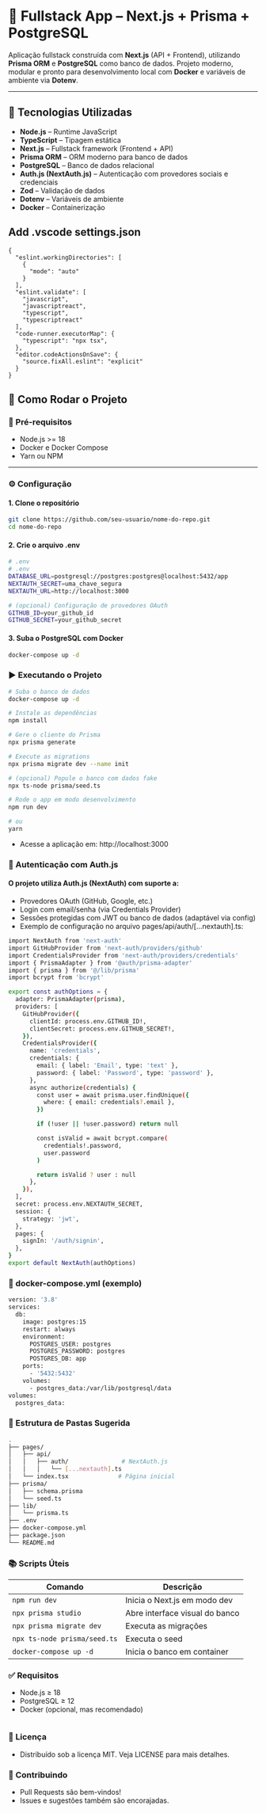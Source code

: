 # 🧩 Fullstack App – Next.js + Prisma + PostgreSQL

Aplicação fullstack construída com **Next.js** (API + Frontend), utilizando **Prisma ORM** e **PostgreSQL** como banco de dados. Projeto moderno, modular e pronto para desenvolvimento local com **Docker** e variáveis de ambiente via **Dotenv**.

---

## 🧰 Tecnologias Utilizadas

- **Node.js** – Runtime JavaScript
- **TypeScript** – Tipagem estática
- **Next.js** – Fullstack framework (Frontend + API)
- **Prisma ORM** – ORM moderno para banco de dados
- **PostgreSQL** – Banco de dados relacional
- **Auth.js (NextAuth.js)** – Autenticação com provedores sociais e credenciais
- **Zod** – Validação de dados
- **Dotenv** – Variáveis de ambiente
- **Docker** – Containerização

## Add .vscode settings.json

```
{
  "eslint.workingDirectories": [
    {
      "mode": "auto"
    }
  ],
  "eslint.validate": [
    "javascript",
    "javascriptreact",
    "typescript",
    "typescriptreact"
  ],
  "code-runner.executorMap": {
    "typescript": "npx tsx",
  },
  "editor.codeActionsOnSave": {
    "source.fixAll.eslint": "explicit"
  }
}
```

## 🚀 Como Rodar o Projeto

### 🔧 Pré-requisitos

- Node.js >= 18
- Docker e Docker Compose
- Yarn ou NPM

---

### ⚙️ Configuração
#### 1. Clone o repositório

```bash
git clone https://github.com/seu-usuario/nome-do-repo.git
cd nome-do-repo
```
#### 2. Crie o arquivo .env

```bash
# .env
# .env
DATABASE_URL=postgresql://postgres:postgres@localhost:5432/app
NEXTAUTH_SECRET=uma_chave_segura
NEXTAUTH_URL=http://localhost:3000

# (opcional) Configuração de provedores OAuth
GITHUB_ID=your_github_id
GITHUB_SECRET=your_github_secret
```

#### 3. Suba o PostgreSQL com Docker

```bash
docker-compose up -d
```
### ▶️ Executando o Projeto

```bash
# Suba o banco de dados
docker-compose up -d

# Instale as dependências
npm install

# Gere o cliente do Prisma
npx prisma generate

# Execute as migrations
npx prisma migrate dev --name init

# (opcional) Popule o banco com dados fake
npx ts-node prisma/seed.ts

# Rode o app em modo desenvolvimento
npm run dev

# ou
yarn
```
- Acesse a aplicação em: http://localhost:3000

### 🔐 Autenticação com Auth.js
#### O projeto utiliza Auth.js (NextAuth) com suporte a:

- Provedores OAuth (GitHub, Google, etc.)
- Login com email/senha (via Credentials Provider)
- Sessões protegidas com JWT ou banco de dados (adaptável via config)
- Exemplo de configuração no arquivo pages/api/auth/[...nextauth].ts:

```bash
import NextAuth from 'next-auth'
import GitHubProvider from 'next-auth/providers/github'
import CredentialsProvider from 'next-auth/providers/credentials'
import { PrismaAdapter } from '@auth/prisma-adapter'
import { prisma } from '@/lib/prisma'
import bcrypt from 'bcrypt'

export const authOptions = {
  adapter: PrismaAdapter(prisma),
  providers: [
    GitHubProvider({
      clientId: process.env.GITHUB_ID!,
      clientSecret: process.env.GITHUB_SECRET!,
    }),
    CredentialsProvider({
      name: 'credentials',
      credentials: {
        email: { label: 'Email', type: 'text' },
        password: { label: 'Password', type: 'password' },
      },
      async authorize(credentials) {
        const user = await prisma.user.findUnique({
          where: { email: credentials?.email },
        })

        if (!user || !user.password) return null

        const isValid = await bcrypt.compare(
          credentials!.password,
          user.password
        )

        return isValid ? user : null
      },
    }),
  ],
  secret: process.env.NEXTAUTH_SECRET,
  session: {
    strategy: 'jwt',
  },
  pages: {
    signIn: '/auth/signin',
  },
}
export default NextAuth(authOptions)

```

### 🐳 docker-compose.yml (exemplo)

```bash
version: '3.8'
services:
  db:
    image: postgres:15
    restart: always
    environment:
      POSTGRES_USER: postgres
      POSTGRES_PASSWORD: postgres
      POSTGRES_DB: app
    ports:
      - '5432:5432'
    volumes:
      - postgres_data:/var/lib/postgresql/data
volumes:
  postgres_data:

```
### 📁 Estrutura de Pastas Sugerida

```bash
.
├── pages/
│   ├── api/
│   │   ├── auth/               # NextAuth.js
│   │   │   └── [...nextauth].ts
│   └── index.tsx              # Página inicial
├── prisma/
│   ├── schema.prisma
│   └── seed.ts
├── lib/
│   └── prisma.ts
├── .env
├── docker-compose.yml
├── package.json
└── README.md

```
### 📚 Scripts Úteis

| Comando                      | Descrição                      |
| ---------------------------- | ------------------------------ |
| `npm run dev`                | Inicia o Next.js em modo dev   |
| `npx prisma studio`          | Abre interface visual do banco |
| `npx prisma migrate dev`     | Executa as migrações           |
| `npx ts-node prisma/seed.ts` | Executa o seed                 |
| `docker-compose up -d`       | Inicia o banco em container    |


### ✅ Requisitos

- Node.js ≥ 18
- PostgreSQL ≥ 12
- Docker (opcional, mas recomendado)
```bash

```
### 📄 Licença
- Distribuído sob a licença MIT. Veja LICENSE para mais detalhes.

### 🤝 Contribuindo
- Pull Requests são bem-vindos!
- Issues e sugestões também são encorajadas.
